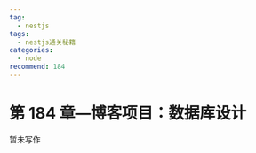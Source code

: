 ```yaml
---
tag:
  - nestjs
tags:
  - nestjs通关秘籍
categories:
  - node
recommend: 184
---
```


# 第 184 章—博客项目：数据库设计

暂未写作
